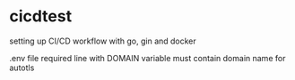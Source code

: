 # cicdtest
setting up CI/CD workflow with go, gin and docker

.env file required
line with DOMAIN variable must contain domain name for autotls